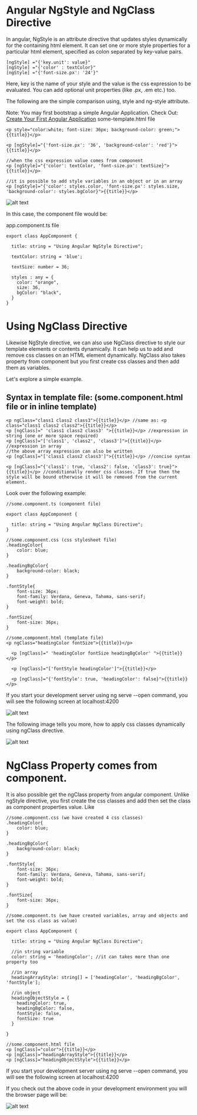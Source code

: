 # Angular NgStyle and NgClass Directive

In angular, NgStyle is an attribute directive that updates styles dynamically for the containing html element. It can set one or more style properties for a particular html element, specified as colon separated by key-value pairs.

```
[ngStyle] ="{'key.unit': value}"
[ngStyle] ="{'color' : textColor}"
[ngStyle] ="{'font-size.px': '24'}"
```

Here, key is the name of your style and the value is the css expression to be evaluated. You can add optional unit properties (like .px, .em etc.) too. 

The following are the simple comparison using, style and ng-style attribute.

Note: You may first bootstrap a simple Angular Application. Check Out: [Create Your First Angular Application](https://javaondemand.com/create-your-first-angular-application/)
some-template.html file

```
<p style="color:white; font-size: 36px; background-color: green;">{{title}}</p>

<p [ngStyle]="{'font-size.px': '36', 'background-color': 'red'}">{{title}}</p>

//when the css expression value comes from component
<p [ngStyle]="{'color': textColor, 'font-size.px': textSize}">{{title}}</p>

//it is possible to add style variables in an object or in an array
<p [ngStyle]="{'color': styles.color, 'font-size.px': styles.size, 'background-color': styles.bgColor}">{{title}}</p>
```

![alt text](image-1.png)

In this case, the component file would be:

app.component.ts file

```
export class AppComponent {

  title: string = "Using Angular NgStyle Directive";

  textColor: string = 'blue';

  textSize: number = 36;

  styles : any = {
    color: "orange",
    size: 36,
    bgColor: "black",
  }
}
```

# Using NgClass Directive

Likewise NgStyle directive, we can also use NgClass directive to style our template elements or contents dynamically. It can help us to add and remove css classes on an HTML element dynamically. NgClass also takes property from component but you first create css classes and then add them as variables.

Let's explore a simple example.

## Syntax in template file: (some.component.html file or in inline template)

```
<p ngClass="class1 class2 class3">{{title}}</p> //same as: <p class="class1 class2 class2">{{title}}</p>
<p [ngClass]=" 'class1 class2 class3' ">{{title}}</p> //expression in string (one or more space required)
<p [ngClass]="['class1', 'class2', 'class3']">{{title}}</p> //expression in array 
//the above array expression can also be written
<p [ngClass]="['class1 class2 class3']">{{title}}</p> //concise syntax

<p [ngClass]="{'class1': true, 'class2': false, 'class3': true}">{{title}}</p> //conditionally render css classes. If true then the style will be bound otherwise it will be removed from the current element.
```

Look over the following example:

```
//some.component.ts (component file)

export class AppComponent {

  title: string = "Using Angular NgClass Directive";
}

//some.component.css (css stylesheet file)
.headingColor{
    color: blue;
}

.headingBgColor{
    background-color: black;
}

.fontStyle{
    font-size: 36px;
    font-family: Verdana, Geneva, Tahoma, sans-serif;
    font-weight: bold;
}

.fontSize{
    font-size: 36px;
}

//some.component.html (template file)
<p ngClass="headingColor fontSize">{{title}}</p>

  <p [ngClass]=" 'headingColor fontSize headingBgColor' ">{{title}}</p>
  
  <p [ngClass]="['fontStyle headingColor']">{{title}}</p>

  <p [ngClass]="{'fontStyle': true, 'headingColor': false}">{{title}}</p>
```

If you start your development server using ng serve --open command, you will see the following screen at localhost:4200

![alt text](image-4.png)

The following image tells you more, how to apply css classes dynamically using ngClass directive.

![alt text](image-2.png)

# NgClass Property comes from component.

It is also possible get the ngClass property from angular component. Unlike ngStyle directive, you first create the css classes and add then set the class as component properties value. Like

```
//some.component.css (we have created 4 css classes)
.headingColor{
    color: blue;
}

.headingBgColor{
    background-color: black;
}

.fontStyle{
    font-size: 36px;
    font-family: Verdana, Geneva, Tahoma, sans-serif;
    font-weight: bold;
}

.fontSize{
    font-size: 36px;
}

//some.component.ts (we have created variables, array and objects and set the css class as value)

export class AppComponent {

  title: string = "Using Angular NgClass Directive";

  //in string variable
  color: string = 'headingColor'; //it can takes more than one property too

  //in array
  headingArrayStyle: string[] = ['headingColor', 'headingBgColor', 'fontStyle'];

  //in object
  headingObjectStyle = {
    headingColor: true,
    headingBgColor: false,
    fontStyle: false,
    fontSize: true
  }

}

//some.component.html file
<p [ngClass]="color">{{title}}</p>
<p [ngClass]="headingArrayStyle">{{title}}</p>
<p [ngClass]="headingObjectStyle">{{title}}</p>
```

If you start your development server using ng serve --open command, you will see the following screen at localhost:4200


If you check out the above code in your development environment you will the browser page will be:

![alt text](image-3.png)

